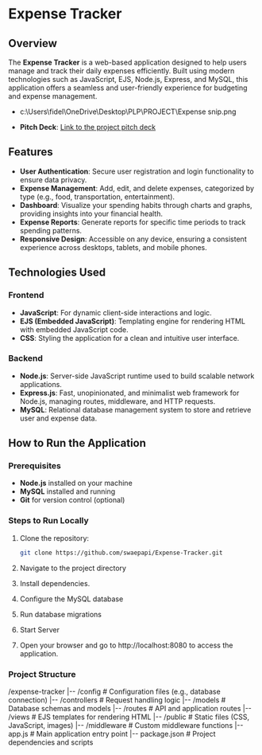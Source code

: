 # Expense Tracker

## Overview

The **Expense Tracker** is a web-based application designed to help users manage and track their daily expenses efficiently. Built using modern technologies such as JavaScript, EJS, Node.js, Express, and MySQL, this application offers a seamless and user-friendly experience for budgeting and expense management.

- c:\Users\fidel\OneDrive\Desktop\PLP\PROJECT\Expense snip.png

- **Pitch Deck**: [Link to the project pitch deck](https://gamma.app/docs/Expense-Tracker-Take-Control-of-Your-Finances-4i177ugbdcjn33o)

## Features

- **User Authentication**: Secure user registration and login functionality to ensure data privacy.
- **Expense Management**: Add, edit, and delete expenses, categorized by type (e.g., food, transportation, entertainment).
- **Dashboard**: Visualize your spending habits through charts and graphs, providing insights into your financial health.
- **Expense Reports**: Generate reports for specific time periods to track spending patterns.
- **Responsive Design**: Accessible on any device, ensuring a consistent experience across desktops, tablets, and mobile phones.

## Technologies Used

### Frontend

- **JavaScript**: For dynamic client-side interactions and logic.
- **EJS (Embedded JavaScript)**: Templating engine for rendering HTML with embedded JavaScript code.
- **CSS**: Styling the application for a clean and intuitive user interface.

### Backend

- **Node.js**: Server-side JavaScript runtime used to build scalable network applications.
- **Express.js**: Fast, unopinionated, and minimalist web framework for Node.js, managing routes, middleware, and HTTP requests.
- **MySQL**: Relational database management system to store and retrieve user and expense data.

## How to Run the Application

### Prerequisites

- **Node.js** installed on your machine
- **MySQL** installed and running
- **Git** for version control (optional)

### Steps to Run Locally

1. Clone the repository:
   ```bash
   git clone https://github.com/swaepapi/Expense-Tracker.git

2. Navigate to the project directory

3. Install dependencies.
4. Configure the MySQL database
5. Run database migrations
6. Start Server
7. Open your browser and go to http://localhost:8080 to access the application.

### Project Structure

 /expense-tracker
|-- /config          # Configuration files (e.g., database connection)
|-- /controllers     # Request handling logic
|-- /models          # Database schemas and models
|-- /routes          # API and application routes
|-- /views           # EJS templates for rendering HTML
|-- /public          # Static files (CSS, JavaScript, images)
|-- /middleware      # Custom middleware functions
|-- app.js           # Main application entry point
|-- package.json     # Project dependencies and scripts
